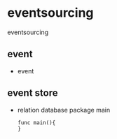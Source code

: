 # eventsourcing
eventsourcing


## event
* event

## event store

* relation database
      package main
      
      func main(){
      }
